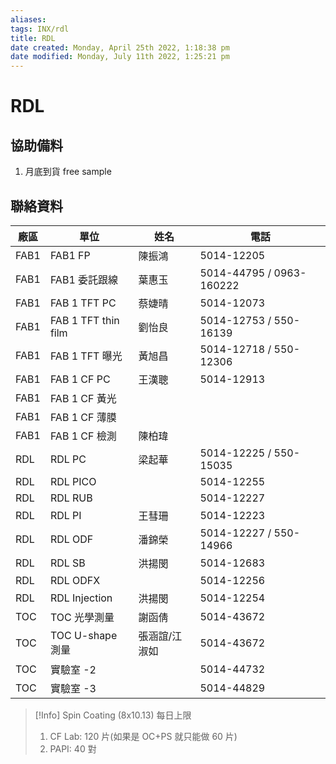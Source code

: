```yaml
---
aliases: 
tags: INX/rdl 
title: RDL
date created: Monday, April 25th 2022, 1:18:38 pm
date modified: Monday, July 11th 2022, 1:25:21 pm
---
```


# RDL

## 協助備料

1. 月底到貨 free sample

## 聯絡資料

| 廠區 | 單位                | 姓名          | 電話                     |
| ---- | ------------------- | ------------- | ------------------------ |
| FAB1 | FAB1 FP             | 陳振鴻        | 5014-12205               |
| FAB1 | FAB1 委託跟線       | 葉惠玉        | 5014-44795 / 0963-160222 |
| FAB1 | FAB 1 TFT PC        | 蔡婕晴        | 5014-12073               |
| FAB1 | FAB 1 TFT thin film | 劉怡良        | 5014-12753 / 550-16139   |
| FAB1 | FAB 1 TFT 曝光      | 黃旭昌        | 5014-12718 / 550-12306   |
| FAB1 | FAB 1 CF PC         | 王漢聰        | 5014-12913               |
| FAB1 | FAB 1 CF 黃光       |               |                          |
| FAB1 | FAB 1 CF 薄膜       |               |                          |
| FAB1 | FAB 1 CF 檢測       | 陳柏瑋        |                          |
| RDL  | RDL PC              | 梁起華        | 5014-12225 / 550-15035   |
| RDL  | RDL PICO            |               | 5014-12255               |
| RDL  | RDL RUB             |               | 5014-12227               |
| RDL  | RDL PI              | 王彗珊        | 5014-12223               |
| RDL  | RDL ODF             | 潘錦榮        | 5014-12227 / 550-14966   |
| RDL  | RDL SB              | 洪揚閔        | 5014-12683               |
| RDL  | RDL ODFX            |               | 5014-12256               |
| RDL  | RDL Injection       | 洪揚閔        | 5014-12254               |
| TOC  | TOC 光學測量        | 謝函倩        | 5014-43672               |
| TOC  | TOC U-shape 測量    | 張涵誼/江淑如 | 5014-43672               |
| TOC  | 實驗室 -2           |               | 5014-44732               |
| TOC  | 實驗室 -3           |               | 5014-44829               |

> [!Info]
> Spin Coating (8x10.13) 每日上限
> 1. CF Lab: 120 片(如果是 OC+PS 就只能做 60 片)
> 2. PAPI: 40 對

